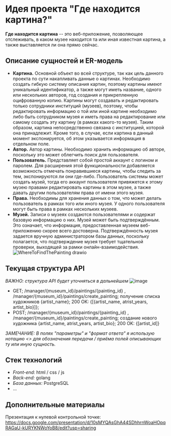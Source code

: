 # Идея проекта "Где находится картина?"
**Где находится картина** -- это веб-приложение, позволяющее отслеживать, в каком музее находится та или иная известная картина, а также выставляется ли она прямо сейчас.
## Описание сущностей и ER-модель
- **Картина.** Основной объект во всей структуре, так как цель данного проекта по сути накапливать данные о картинах. Необходимо создать гибкую систему описания картин, поэтому картины имеют уникальный идентификатор, а также могут иметь название, одного или нескольких авторов, год создания и прикрепленную оцифрованную копию. Картины могут создавать и редактировать только сотрудники институций (музеев), поэтому, чтобы редактировать информацию о той или иной картине необходимо либо быть сотрудником музея и иметь права на редактирование или самому создать эту картину (в рамках какого-то музея). Таким образом, картина непосредственно связана с институцией, которой она принадлежит. Кроме того, в случае, если картина в данный момент экспонируется, об этом указывается информация в отдельном поле.
- **Автор.** Автор картины. Необходимо хранить информацию об авторе, поскольку это может облегчить поиск для пользователя.
- **Пользователь.** Представляет собой простой аккаунт с логином и паролем. Для расширения этой функциональности добавляется возможность отмечать понравившиеся картины, чтобы следить за тем, экспонируются ли они где-либо. Пользователь системы может создать музей, тогда его аккаунт пользователя привяжется к этому музею правами редактировать картины в этом музее, а также давать другим пользователям права от имени этого музея.
- **Права.** Необходимы для хранения данных о том, что может делать пользователь в рамках того или иного музея. У одного пользователя могут быть права в рамках нескольких музеев.
- **Музей.** Записи о музеях создаются пользователями и содержат базовую информацию о них. Музей может быть подтверждённым. Это означает, что информация, предоставленная музеем веб-приложению скорее всего достоверна. Подтверждённость музея задается вручную администратором базы данных, поскольку полагается, что подтверждение музея требует тщательной проверки, выходящей за рамки онлайн-взаимодействия.
![WhereToFindThePainting drawio](https://github.com/user-attachments/assets/0bcb21a6-784b-404a-9c1d-abfe6fcc40bf)

## Текущая структура API
*ВАЖНО: структура API будет уточняться в дальнейшем*
![image](https://github.com/user-attachments/assets/bd5bd95e-178f-4cba-86ab-263760a47e16)
- GET;  /manager/{museum_id}/paintings/{painting_id} , /manager/{museum_id}/paintings/create_painting; получение списка художников {artist_name}; 200 OK: {\[{artist_name, atrist_years, artist_bio}\]};
- POST; /manager/{museum_id}/paintings/{painting_id} , /manager/{museum_id}/paintings/create_painting; создание нового художника {artist_name, atrist_years, artist_bio}; 200 OK: {\[artist_id\]}

*ЗАМЕЧАНИЕ: В полях "параметры" и "формат ответа" я использую нотацию <> для обозначения передачи / приёма полей описывающих ту или иную сущность.*

## Стек технологий
 - *Front-end:* html / css / js
 - *Back-end:* golang
 - *База данных:* PostgreSQL
 - ...

## Дополнительные материалы
Презентация к нулевой контрольной точке: https://docs.google.com/presentation/d/10sMYQAsGhA44SDhhrnWoaHOpqRAGaU-kURYKNWoYoB8/edit?usp=sharing



